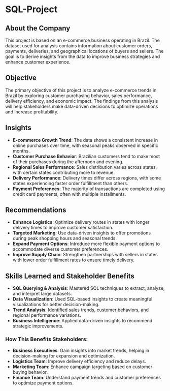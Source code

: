 # SQL-Project

## About the Company
This project is based on an e-commerce business operating in Brazil. The dataset used for analysis contains information about customer orders, payments, deliveries, and geographical locations of buyers and sellers. The goal is to derive insights from the data to improve business strategies and enhance customer experience.

## Objective
The primary objective of this project is to analyze e-commerce trends in Brazil by exploring customer purchasing behavior, sales performance, delivery efficiency, and economic impact. The findings from this analysis will help stakeholders make data-driven decisions to optimize operations and increase profitability.

## Insights
- **E-commerce Growth Trend**: The data shows a consistent increase in online purchases over time, with seasonal peaks observed in specific months.
- **Customer Purchase Behavior**: Brazilian customers tend to make most of their purchases during the afternoon and evening.
- **Regional Sales Performance**: Sales distribution varies across states, with certain states contributing more to revenue.
- **Delivery Performance**: Delivery times differ across regions, with some states experiencing faster order fulfillment than others.
- **Payment Preferences**: The majority of transactions are completed using credit card payments, often with multiple installments.

## Recommendations
- **Enhance Logistics**: Optimize delivery routes in states with longer delivery times to improve customer satisfaction.
- **Targeted Marketing**: Use data-driven insights to offer promotions during peak shopping hours and seasonal trends.
- **Expand Payment Options**: Introduce more flexible payment options to accommodate diverse customer preferences.
- **Improve Supply Chain**: Strengthen partnerships with sellers in states with lower order fulfillment rates to ensure timely delivery.

## Skills Learned and Stakeholder Benefits
- **SQL Querying & Analysis**: Mastered SQL techniques to extract, analyze, and interpret large datasets.
- **Data Visualization**: Used SQL-based insights to create meaningful visualizations for better decision-making.
- **Trend Analysis**: Identified sales trends, customer behaviors, and regional performance variations.
- **Business Intelligence**: Applied data-driven insights to recommend strategic improvements.

### How This Benefits Stakeholders:
- **Business Executives**: Gain insights into market trends, helping in decision-making for expansion and optimization.
- **Logistics Team**: Improve delivery efficiency and reduce delays.
- **Marketing Team**: Enhance campaign targeting based on customer buying behavior.
- **Finance Team**: Understand payment trends and customer preferences to optimize payment options.

